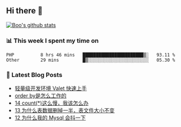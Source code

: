 ## Hi there 👋

[![Boo's github stats](https://github-readme-stats.vercel.app/api?username=0xAiKang)](https://github.com/anuraghazra/github-readme-stats)

<!-- [![Most Used Langs](https://github-readme-stats.vercel.app/api/top-langs/?username=0xAiKang)](https://github.com/anuraghazra/github-readme-stats) -->

### 📊 This week I spent my time on
<!--START_SECTION:waka-->

```text
PHP          8 hrs 46 mins   ███████████████████████▒░   93.11 %
Other        29 mins         █▒░░░░░░░░░░░░░░░░░░░░░░░   05.30 %
```

<!--END_SECTION:waka-->

### 📕 Latest Blog Posts
<!-- BLOG-POST-LIST:START -->
- [轻量级开发环境 Valet 快速上手](https://www.0x2beace.com/get-started-quickly-with-the-lightweight-development-environment-valet/)
- [order by是怎么工作的](https://www.0x2beace.com/how-does-order-by-work/)
- [14 count&lpar;*&rpar;这么慢，我该怎么办](https://www.0x2beace.com/count-is-so-slow-what-should-i-do/)
- [13 为什么表数据删掉一半，表文件大小不变](https://www.0x2beace.com/why-is-half-of-the-table-data-deleted-but-the-table-file-size-remains-the-same/)
- [12 为什么我的 Mysql 会抖一下](https://www.0x2beace.com/why-does-my-mysql-shake/)
<!-- BLOG-POST-LIST:END -->

